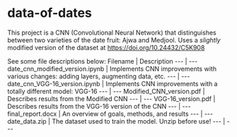 # data-of-dates
This project is a CNN (Convolutional Neural Network) that distinguishes between two varieties of the date fruit: Ajwa and Medjool. Uses a *slightly* modified version of the dataset at https://doi.org/10.24432/C5K908

See some file descriptions below:
Filename | Description
--- | ---
date_cnn_modified_version.ipynb | Implements CNN improvements with various changes: adding layers, augmenting data, etc.
--- | ---
date_cnn_VGG-16_version.ipynb | Implements CNN improvements with a totally different model: VGG-16
--- | ---
Modified_CNN_version.pdf | Describes results from the Modified CNN
--- | ---
VGG-16_version.pdf | Describes results from the VGG-16 version of the CNN
--- | ---
final_report.docx | An overview of goals, methods, and results
--- | ---
date_data.zip | The dataset used to train the model. Unzip before use!
--- | ---

